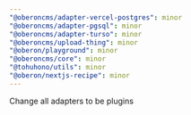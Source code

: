 ```yaml
---
"@oberoncms/adapter-vercel-postgres": minor
"@oberoncms/adapter-pgsql": minor
"@oberoncms/adapter-turso": minor
"@oberoncms/upload-thing": minor
"@oberon/playground": minor
"@oberoncms/core": minor
"@tohuhono/utils": minor
"@oberon/nextjs-recipe": minor
---
```


Change all adapters to be plugins
